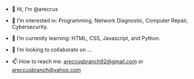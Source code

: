 - 👋 Hi, I’m @areccus
- 👀 I’m interested in:
Programming, Network Diagnostic, Computer Repair, Cybersecurity.

- 🌱 I’m currently learning:
HTML, CSS, Javascript, and Python.

- 💞️ I’m looking to collaborate on ...
- 📫 How to reach me:
areccusbranch92@gmail.com or areccusbranch@yahoo.com

<!---
areccus/areccus is a ✨ special ✨ repository because its `README.md` (this file) appears on your GitHub profile.
You can click the Preview link to take a look at your changes.
--->
